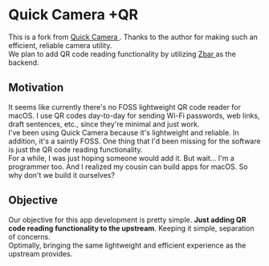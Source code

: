# Quick Camera +QR

This is a fork from [ Quick Camera ](https://github.com/simonguest/quick-camera). Thanks to the author for making such an efficient, reliable camera utility.  
We plan to add QR code reading functionality by utilizing [ Zbar ](https://github.com/mchehab/zbar?utm_source=chatgpt.com) as the backend.

## Motivation

It seems like currently there's no FOSS lightweight QR code reader for macOS. I use QR codes day-to-day for sending Wi-Fi passwords, web links, draft sentences, etc., since they're minimal and just work.  
I've been using Quick Camera because it's lightweight and reliable. In addition, it's a saintly FOSS. One thing that I'd been missing for the software is just the QR code reading functionality.  
For a while, I was just hoping someone would add it. But wait... I'm a programmer too. And I realized my cousin can build apps for macOS. So why don't we build it ourselves?

## Objective

Our objective for this app development is pretty simple. **Just adding QR code reading functionality to the upstream**.
Keeping it simple, separation of concerns.  
Optimally, bringing the same lightweight and efficient experience as the upstream provides.
